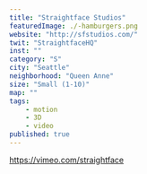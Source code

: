 ```yaml
---
title: "Straightface Studios"
featuredImage: ./-hamburgers.png
website: "http://sfstudios.com/"
twit: "StraightfaceHQ"
inst: ""
category: "S"
city: "Seattle"
neighborhood: "Queen Anne"
size: "Small (1-10)"
map: ""
tags:
    - motion
    - 3D
    - video
published: true
---
```


https://vimeo.com/straightface
